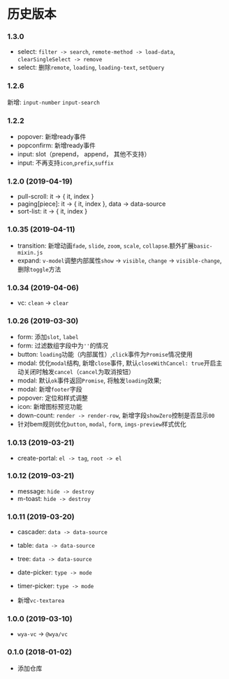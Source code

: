 # 历史版本

### 1.3.0
- select: `filter -> search`, `remote-method -> load-data`, `clearSingleSelect -> remove`
- select: 删除`remote`, `loading`, `loading-text`, `setQuery`

### 1.2.6
新增: `input-number` `input-search`

### 1.2.2

- popover: 新增ready事件
- popconfirm: 新增ready事件
- input: slot（prepend， append， 其他不支持）
- input: 不再支持`icon`,`prefix`,`suffix`


### 1.2.0 (2019-04-19)

- pull-scroll: it -> { it, index }
- paging[piece]: it -> { it, index }, data -> data-source
- sort-list: it -> { it, index }

### 1.0.35 (2019-04-11)

- transition: 新增动画`fade`, `slide`, `zoom`, `scale`,  `collapse`.额外扩展`basic-mixin.js`
- expand: `v-model`调整内部属性`show` -> `visible`, `change` -> `visible-change`, 删除`toggle`方法

### 1.0.34 (2019-04-06)
- vc: `clean` -> `clear`

### 1.0.26 (2019-03-30)
- form: 添加`slot`, `label`
- form: 过滤数组字段中为`''`的情况
- button: `loading`功能（内部属性）,`click`事件为`Promise`情况使用
- modal: 优化`modal`结构, 新增`close`事件, 默认`closeWithCancel: true`开启主动关闭时触发`cancel`（`cancel`为取消按钮）
- modal: 默认`ok`事件返回`Promise`, 将触发`loading`效果;
- modal: 新增`footer`字段
- popover: 定位和样式调整
- icon: 新增图标预览功能
- down-count: `render -> render-row`, 新增字段`showZero`控制是否显示`00`
- 针对bem规则优化`button`, `modal`, `form`, `imgs-preview`样式优化 


### 1.0.13 (2019-03-21)
- create-portal: `el -> tag`, `root -> el`

### 1.0.12 (2019-03-21)

- message: `hide -> destroy`
- m-toast: `hide -> destroy`

### 1.0.11 (2019-03-20)

- cascader: `data -> data-source`
- table: `data -> data-source`
- tree: `data -> data-source`
- date-picker: `type -> mode`
- timer-picker: `type -> mode`

- 新增`vc-textarea`

### 1.0.0 (2019-03-10)
* `wya-vc` -> `@wya/vc`

### 0.1.0 (2018-01-02)

* 添加仓库
